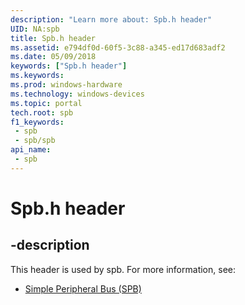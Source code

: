 ```yaml
---
description: "Learn more about: Spb.h header"
UID: NA:spb
title: Spb.h header
ms.assetid: e794df0d-60f5-3c88-a345-ed17d683adf2
ms.date: 05/09/2018
keywords: ["Spb.h header"]
ms.keywords: 
ms.prod: windows-hardware
ms.technology: windows-devices
ms.topic: portal
tech.root: spb
f1_keywords:
 - spb
 - spb/spb
api_name:
 - spb
---
```


# Spb.h header


## -description

This header is used by spb. For more information, see:

- [Simple Peripheral Bus (SPB)](../_spb/index.md)

